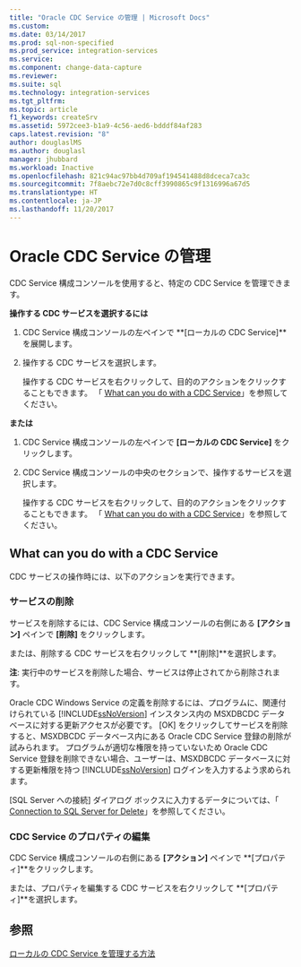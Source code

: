 ```yaml
---
title: "Oracle CDC Service の管理 | Microsoft Docs"
ms.custom: 
ms.date: 03/14/2017
ms.prod: sql-non-specified
ms.prod_service: integration-services
ms.service: 
ms.component: change-data-capture
ms.reviewer: 
ms.suite: sql
ms.technology: integration-services
ms.tgt_pltfrm: 
ms.topic: article
f1_keywords: createSrv
ms.assetid: 5972cee3-b1a9-4c56-aed6-bdddf84af283
caps.latest.revision: "8"
author: douglaslMS
ms.author: douglasl
manager: jhubbard
ms.workload: Inactive
ms.openlocfilehash: 821c94ac97bb4d709af194541488d8dceca7ca3c
ms.sourcegitcommit: 7f8aebc72e7d0c8cff3990865c9f1316996a67d5
ms.translationtype: HT
ms.contentlocale: ja-JP
ms.lasthandoff: 11/20/2017
---
```

# <a name="manage-an-oracle-cdc-service"></a>Oracle CDC Service の管理
  CDC Service 構成コンソールを使用すると、特定の CDC Service を管理できます。  
  
 **操作する CDC サービスを選択するには**  
  
1.  CDC Service 構成コンソールの左ペインで **[ローカルの CDC Service]**を展開します。  
  
2.  操作する CDC サービスを選択します。  
  
     操作する CDC サービスを右クリックして、目的のアクションをクリックすることもできます。 「 [What can you do with a CDC Service](../../integration-services/change-data-capture/manage-an-oracle-cdc-service.md#BKMK_WhatcandowithCDCService)」を参照してください。  
  
 **または**  
  
1.  CDC Service 構成コンソールの左ペインで **[ローカルの CDC Service]** をクリックします。  
  
2.  CDC Service 構成コンソールの中央のセクションで、操作するサービスを選択します。  
  
     操作する CDC サービスを右クリックして、目的のアクションをクリックすることもできます。 「 [What can you do with a CDC Service](../../integration-services/change-data-capture/manage-an-oracle-cdc-service.md#BKMK_WhatcandowithCDCService)」を参照してください。  
  
##  <a name="BKMK_WhatcandowithCDCService"></a> What can you do with a CDC Service  
 CDC サービスの操作時には、以下のアクションを実行できます。  
  
### <a name="delete-the-service"></a>サービスの削除  
 サービスを削除するには、CDC Service 構成コンソールの右側にある **[アクション]** ペインで **[削除]** をクリックします。  
  
 または、削除する CDC サービスを右クリックして **[削除]**を選択します。  
  
 **注**: 実行中のサービスを削除した場合、サービスは停止されてから削除されます。  
  
 Oracle CDC Windows Service の定義を削除するには、プログラムに、関連付けられている [!INCLUDE[ssNoVersion](../../includes/ssnoversion-md.md)] インスタンス内の MSXDBCDC データベースに対する更新アクセスが必要です。 [OK] をクリックしてサービスを削除すると、MSXDBCDC データベース内にある Oracle CDC Service 登録の削除が試みられます。 プログラムが適切な権限を持っていないため Oracle CDC Service 登録を削除できない場合、ユーザーは、MSXDBCDC データベースに対する更新権限を持つ [!INCLUDE[ssNoVersion](../../includes/ssnoversion-md.md)] ログインを入力するよう求められます。  
  
 [SQL Server への接続] ダイアログ ボックスに入力するデータについては、「 [Connection to SQL Server for Delete](../../integration-services/change-data-capture/connection-to-sql-server-for-delete.md)」を参照してください。  
  
### <a name="edit-the-cdc-service-properties"></a>CDC Service のプロパティの編集  
 CDC Service 構成コンソールの右側にある **[アクション]** ペインで **[プロパティ]**をクリックします。  
  
 または、プロパティを編集する CDC サービスを右クリックして **[プロパティ]**を選択します。  
  
## <a name="see-also"></a>参照  
 [ローカルの CDC Service を管理する方法](../../integration-services/change-data-capture/how-to-manage-a-local-cdc-service.md)  
  
  
